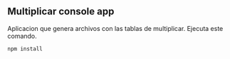 ## Multiplicar console app
Aplicacion que genera archivos con las tablas de multiplicar.
Ejecuta este comando.
```
npm install
```